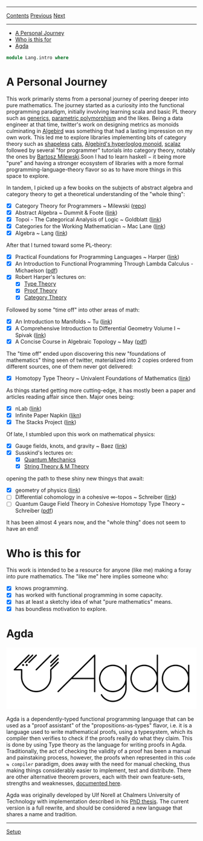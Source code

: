 ****
[Contents](contents.html)
[Previous](contents.html)
[Next](Lang.setup.html)

<!-- START doctoc generated TOC please keep comment here to allow auto update -->
<!-- DON'T EDIT THIS SECTION, INSTEAD RE-RUN doctoc TO UPDATE -->
****

- [A Personal Journey](#a-personal-journey)
- [Who is this for](#who-is-this-for)
- [Agda](#agda)

<!-- END doctoc generated TOC please keep comment here to allow auto update -->

```agda
module Lang.intro where
```

# A Personal Journey

This work primarily stems from a personal journey of peering deeper into pure mathematics. The journey started as a curiosity into the functional programming paradigm, initially involving learning scala and basic PL theory such as [generics](https://en.wikipedia.org/wiki/Generic_programming), [parametric polymorphism](https://en.wikipedia.org/wiki/Parametric_polymorphism) and the likes. Being a data engineer at that time, twitter's work on designing metrics as monoids culminating in [Algebird](https://www.michael-noll.com/blog/2013/12/02/twitter-algebird-monoid-monad-for-large-scala-data-analytics/) was something that had a lasting impression on my own work. This led me to explore libraries implementing bits of category theory such as [shapeless](https://github.com/milessabin/shapeless) [cats](https://typelevel.org/cats/), [Algebird's hyperloglog monoid](https://twitter.github.io/algebird/datatypes/approx/hyperloglog.html), [scalaz](https://github.com/scalaz/scalaz) followed by several "for programmer" tutorials into category theory, notably the ones by [Bartosz Milewski](https://www.youtube.com/user/DrBartosz/playlists).Soon I had to learn haskell − it being more "pure" and having a stronger ecosystem of libraries with a more formal programming-language-theory flavor so as to have more things in this space to explore.

In tandem, I picked up a few books on the subjects of abstract algebra and category theory to get a theoretical understanding of the "whole thing":

- [x] Category Theory for Programmers ~ Milewski ([repo](https://github.com/hmemcpy/milewski-ctfp-pdf))
- [x] Abstract Algebra ~ Dummit & Foote ([link](https://www.goodreads.com/book/show/264543.Abstract_Algebra))
- [x] Topoi - The Categorical Analysis of Logic ~ Goldblatt ([link](https://projecteuclid.org/euclid.bia/1403013939))
- [x] Categories for the Working Mathematician ~ Mac Lane ([link](https://en.wikipedia.org/wiki/Categories_for_the_Working_Mathematician))
- [x] Algebra ~ Lang ([link](https://www.springer.com/gp/book/9780387953854))

After that I turned toward some PL-theory:

- [x] Practical Foundations for Programming Languages ~ Harper ([link](https://www.cs.cmu.edu/~rwh/pfpl/))
- [x] An Introduction to Functional Programming Through Lambda Calculus - Michaelson ([pdf](http://www.macs.hw.ac.uk/~greg/books/gjm.lambook88.ps))
- [x] Robert Harper's lectures on:
  - [x] [Type Theory](https://www.youtube.com/watch?v=ev7AYsLljxk&list=PLLHd8G9sGDBP5z0Vk_MpaccuOWGUgZknd)
  - [x] [Proof Theory](https://www.youtube.com/watch?v=YRu7Xi-mNK8&list=PLLHd8G9sGDBOe7mzE_uKvS5-il8ZAVBVr)
  - [x] [Category Theory](https://www.youtube.com/playlist?list=PLLHd8G9sGDBPF4-f2tmY_p5qWzZ1Vl1TA)

Followed by some "time off" into other areas of math:

- [x] An Introduction to Manifolds ~ Tu ([link](https://www.springer.com/gp/book/9781441973993))
- [x] A Comprehensive Introduction to Differential Geometry Volume I ~ Spivak ([link](https://www.goodreads.com/book/show/211192.A_Comprehensive_Introduction_to_Differential_Geometry_Vol_1))
- [x] A Concise Course in Algebraic Topology ~ May ([pdf](https://www.math.uchicago.edu/~may/CONCISE/ConciseRevised.pdf))

The "time off" ended upon discovering this new "foundations of mathematics" thing seen of twitter, materialized into 2 copies ordered from different sources, one of them never got delivered:

- [x] Homotopy Type Theory ~ Univalent Foundations of Mathematics ([link](https://homotopytypetheory.org/book/))

As things started getting more cutting-edge, it has mostly been a paper and articles reading affair since then. Major ones being:

- [x] nLab ([link](https://ncatlab.org/nlab/show/HomePage))
- [x] Infinite Paper Napkin ([likn](https://web.evanchen.cc/napkin.html))
- [x] The Stacks Project ([link](https://stacks.math.columbia.edu/browse))

Of late, I stumbled upon this work on mathematical physics:

- [x] Gauge fields, knots, and gravity ~ Baez ([link](https://www.worldscientific.com/worldscibooks/10.1142/2324))
- [x] Susskind's lectures on:
  - [x] [Quantum Mechanics](https://www.youtube.com/playlist?list=PL701CD168D02FF56F)
  - [x] [String Theory & M Theory](https://www.youtube.com/playlist?list=PL202191442DB1B300)

opening the path to these shiny new thingys that await:

- [x] geometry of physics ([link](https://ncatlab.org/nlab/show/geometry+of+physics))
- [ ] Differential cohomology in a cohesive ∞-topos ~ Schreiber ([link](https://arxiv.org/pdf/1310.7930.pdf))
- [ ] Quantum Gauge Field Theory in Cohesive Homotopy Type Theory ~ Schreiber ([pdf](https://arxiv.org/pdf/1408.0054.pdf))

It has been almost 4 years now, and the "whole thing" does not seem to have an end!

# Who is this for

This work is intended to be a resource for anyone (like me) making a foray into pure mathematics. The "like me" here implies someone who:

- [x] knows programming.
- [x] has worked with functional programming in some capacity.
- [x] has at least a sketchy idea of what "pure mathematics" means.
- [x] has boundless motivation to explore.

# Agda

![Agda's Logo](../artwork/logo.svg)

Agda is a dependently-typed functional programming language that can be used as a "proof assistant" of the "propositions-as-types" flavor, i.e. it is a language used to write mathematical proofs, using a typesystem, which its compiler then verifies to check if the proofs really do what they claim. This is done by using Type theory as the language for writing proofs in Agda. Traditionally, the act of checking the validity of a proof has been a manual and painstaking process, however, the proofs when represented in this `code ⇆ compiler` paradigm, does away with the need for manual checking, thus making things considerably easier to implement, test and distribute. There are other alternative theorem provers, each with their own feature-sets, strengths and weaknesses, [documented here](https://en.wikipedia.org/wiki/Proof_assistant#Comparison_of_systems).

Agda was originally developed by Ulf Norell at Chalmers University of Technology with implementation described in his [PhD thesis](http://www.cse.chalmers.se/~ulfn/papers/thesis.pdf). The current version is a full rewrite, and should be considered a new language that shares a name and tradition.

****
[Setup](./Lang.setup.html)
